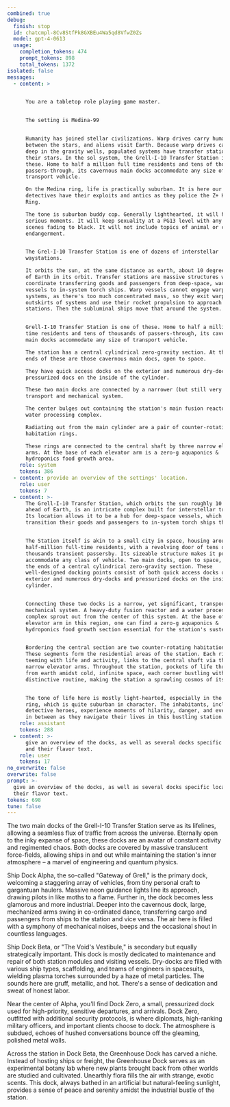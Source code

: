 ```yaml
---
combined: true
debug:
  finish: stop
  id: chatcmpl-8Cv8StfPk8GXBEu4Wa5qd8VfwZ0Zs
  model: gpt-4-0613
  usage:
    completion_tokens: 474
    prompt_tokens: 898
    total_tokens: 1372
isolated: false
messages:
  - content: >


      You are a tabletop role playing game master.


      The setting is Medina-99


      Humanity has joined stellar civilizations. Warp drives carry humans
      between the stars, and aliens visit Earth. Because warp drives cannot come
      deep in the gravity wells, populated systems have transfer stations around
      their stars. In the sol system, the Grell-I-10 Transfer Station is one of
      these. Home to half a million full time residents and tens of thousands of
      passers-through, its cavernous main docks accommodate any size of
      transport vehicle.

      On the Medina ring, life is practically suburban. It is here our hero
      detectives have their exploits and antics as they police the Z+ Habitation
      Ring.

      The tone is suburban buddy cop. Generally lighthearted, it will have some
      serious moments. It will keep sexuality at a PG13 level with any sexual
      scenes fading to black. It will not include topics of animal or child
      endangerment.


      The Grel-I-10 Transfer Station is one of dozens of interstellar
      waystations.

      It orbits the sun, at the same distance as earth, about 10 degrees ahead
      of Earth in its orbit. Transfer stations are massive structures which
      coordinate transferring goods and passengers from deep-space, warp capable
      vessels to in-system torch ships. Warp vessels cannot engage warp while in
      systems, as there's too much concentrated mass, so they exit warp at the
      outskirts of systems and use their rocket propulsion to approach the
      stations. Then the subluminal ships move that around the system.


      Grell-I-10 Transfer Station is one of these. Home to half a million full
      time residents and tens of thousands of passers-through, its cavernous
      main docks accommodate any size of transport vehicle.

      The station has a central cylindrical zero-gravity section. At the two
      ends of these are those cavernous main docs, open to space.

      They have quick access docks on the exterior and numerous dry-docks and
      pressurized docs on the inside of the cylinder.

      These two main docks are connected by a narrower (but still very large)
      transport and mechanical system.

      The center bulges out containing the station's main fusion reactor and
      water processing complex.

      Radiating out from the main cylinder are a pair of counter-rotating
      habitation rings.

      These rings are connected to the central shaft by three narrow elevator
      arms. At the base of each elevator arm is a zero-g aquaponics &
      hydroponics food growth area.
    role: system
    tokens: 386
  - content: provide an overview of the settings' location.
    role: user
    tokens: 7
  - content: >-
      The Grell-I-10 Transfer Station, which orbits the sun roughly 10 degrees
      ahead of Earth, is an intricate complex built for interstellar transfers.
      Its location allows it to be a hub for deep-space vessels, which
      transition their goods and passengers to in-system torch ships there. 


      The Station itself is akin to a small city in space, housing around a
      half-million full-time residents, with a revolving door of tens of
      thousands transient passersby. Its sizeable structure makes it possible to
      accommodate any class of vehicle. Two main docks, open to space, lie at
      the ends of a central cylindrical zero-gravity section. These
      well-designed docking points consist of both quick access docks on the
      exterior and numerous dry-docks and pressurized docks on the inside of the
      cylinder. 


      Connecting these two docks is a narrow, yet significant, transport and
      mechanical system. A heavy-duty fusion reactor and a water processing
      complex sprout out from the center of this system. At the base of each
      elevator arm in this region, one can find a zero-g aquaponics &
      hydroponics food growth section essential for the station's sustenance. 


      Bordering the central section are two counter-rotating habitation rings.
      These segments form the residential areas of the station. Each ring,
      teeming with life and activity, links to the central shaft via three
      narrow elevator arms. Throughout the station, pockets of life thrive away
      from earth amidst cold, infinite space, each corner bustling with its
      distinctive routine, making the station a sprawling cosmos of its own. 


      The tone of life here is mostly light-hearted, especially in the Medina
      ring, which is quite suburban in character. The inhabitants, including our
      detective heroes, experience moments of hilarity, danger, and everything
      in between as they navigate their lives in this bustling station.
    role: assistant
    tokens: 288
  - content: >-
      give an overview of the docks, as well as several docks specific locations
      and their flavor text.
    role: user
    tokens: 17
no_overwrite: false
overwrite: false
prompt: >-
  give an overview of the docks, as well as several docks specific locations and
  their flavor text.
tokens: 698
tune: false
---
```

The two main docks of the Grell-I-10 Transfer Station serve as its lifelines, allowing a seamless flux of traffic from across the universe. Eternally open to the inky expanse of space, these docks are an avatar of constant activity and regimented chaos. Both docks are covered by massive translucent force-fields, allowing ships in and out while maintaining the station's inner atmosphere – a marvel of engineering and quantum physics.

Ship Dock Alpha, the so-called "Gateway of Grell," is the primary dock, welcoming a staggering array of vehicles, from tiny personal craft to gargantuan haulers. Massive neon guidance lights line its approach, drawing pilots in like moths to a flame. Further in, the dock becomes less glamorous and more industrial. Deeper into the cavernous dock, large, mechanized arms swing in co-ordinated dance, transferring cargo and passengers from ships to the station and vice versa. The air here is filled with a symphony of mechanical noises, beeps and the occasional shout in countless languages.

Ship Dock Beta, or "The Void's Vestibule," is secondary but equally strategically important. This dock is mostly dedicated to maintenance and repair of both station modules and visiting vessels. Dry-docks are filled with various ship types, scaffolding, and teams of engineers in spacesuits, wielding plasma torches surrounded by a haze of metal particles. The sounds here are gruff, metallic, and hot. There's a sense of dedication and sweat of honest labor.

Near the center of Alpha, you'll find Dock Zero, a small, pressurized dock used for high-priority, sensitive departures, and arrivals. Dock Zero, outfitted with additional security protocols, is where diplomats, high-ranking military officers, and important clients choose to dock. The atmosphere is subdued, echoes of hushed conversations bounce off the gleaming, polished metal walls.

Across the station in Dock Beta, the Greenhouse Dock has carved a niche. Instead of hosting ships or freight, the Greenhouse Dock serves as an experimental botany lab where new plants brought back from other worlds are studied and cultivated. Unearthly flora fills the air with strange, exotic scents. This dock, always bathed in an artificial but natural-feeling sunlight, provides a sense of peace and serenity amidst the industrial bustle of the station.